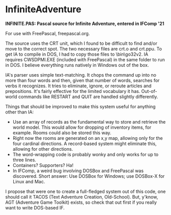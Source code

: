 # InfiniteAdventure
<b>INFINITE.PAS:  Pascal source for Infinite Adventure, entered in IFComp '21</b>

For use with FreePascal, freepascal.org.

The source uses the CRT unit, which I found to be difficult to find and/or move to the correct spot. The two necessary files are crt.o and crt.ppu.  To get IA to compile in DOS, I had to copy those files to \bin\go32v2.  IA requires CWSDPMI.EXE (included with FreePascal) in the same folder to run in DOS.  I believe everything runs natively in Windows out of the box.

IA's parser uses simple text-matching.  It chops the command up into no more than four words and then, given that number of words, searches for verbs it recognizes.  It tries to eliminate, ignore, or reroute articles and prepositions.  It's fairly effective for the limited vocabulary it has. Out-of-world commands like RESTART and QUIT are handled slightly differently.

Things that should be improved to make this system useful for anything other than IA:
- Use an array of records as the fundamental way to store and retrieve the world model.  This would allow for dropping of inventory items, for example.  Rooms could also be stored this way.
- Right now the rooms are generated on an x,y map, allowing only for the four cardinal directions.  A record-based system might eliminate this, allowing for other directions.
- The word-wrapping code is probably wonky and only works for up to three lines.
- Containers?  Supporters?  Ha!
- In IFComp, a weird bug involving DOSBox and FreePascal was discovered.  Short answer:  Use DOSBox for Windows; use DOSBox-X for Linux and Mac.

I propose that were one to create a full-fledged system out of this code, one should call it TACOS (Text Adventure Creation, Old-School).  But, y'know, AGT (Adventure Game Toolkit) exists, so check that out first if you really want to write DOS-based IF.

